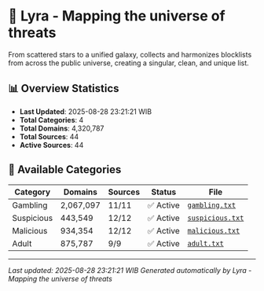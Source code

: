 # 🌌 Lyra - Mapping the universe of threats

From scattered stars to a unified galaxy, collects and harmonizes blocklists from across the public universe, creating a singular, clean, and unique list.

## 📊 Overview Statistics

- **Last Updated**: 2025-08-28 23:21:21 WIB
- **Total Categories**: 4
- **Total Domains**: 4,320,787
- **Total Sources**: 44
- **Active Sources**: 44

## 📂 Available Categories

| Category | Domains | Sources | Status | File |
|----------|---------|---------|--------|------|
| Gambling | 2,067,097 | 11/11 | ✅ Active | [`gambling.txt`](blocklist/gambling.txt) |
| Suspicious | 443,549 | 12/12 | ✅ Active | [`suspicious.txt`](blocklist/suspicious.txt) |
| Malicious | 934,354 | 12/12 | ✅ Active | [`malicious.txt`](blocklist/malicious.txt) |
| Adult | 875,787 | 9/9 | ✅ Active | [`adult.txt`](blocklist/adult.txt) |


---

*Last updated: 2025-08-28 23:21:21 WIB*
*Generated automatically by Lyra - Mapping the universe of threats*
